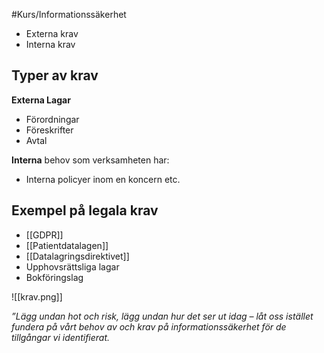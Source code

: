 #Kurs/Informationssäkerhet 

- Externa krav
- Interna krav

## Typer av krav
**Externa Lagar**
- Förordningar
- Föreskrifter
- Avtal

**Interna** behov som verksamheten har:
- Interna policyer inom en koncern etc.

## Exempel på legala krav
- [[GDPR]]
- [[Patientdatalagen]]
- [[Datalagringsdirektivet]]
- Upphovsrättsliga lagar
- Bokföringslag

![[krav.png]]

*”Lägg undan hot och risk, lägg undan hur det ser
ut idag – låt oss istället fundera på vårt behov av
och krav på informationssäkerhet för de
tillgångar vi identifierat.*

